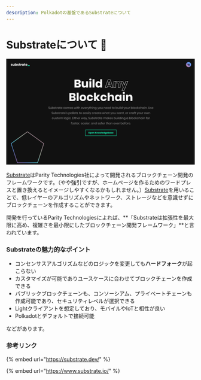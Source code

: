 ```yaml
---
description: Polkadotの基盤であるSubstrateについて
---
```


# Substrateについて 📣

![substrate.io](../.gitbook/assets/sukurnshotto-2020-05-28-195006png.png)

[Substrate](https://www.substrate.io/)はParity Technologies社によって開発されるブロックチェーン開発のフレームワークです。（やや強引ですが、ホームページを作るためのワードプレスと置き換えるとイメージしやすくなるかもしれません。）[Substrate](https://www.substrate.io/)を用いることで、低レイヤーのアルゴリズムやネットワーク、ストレージなどを意識せずにブロックチェーンを作成することができます。

開発を行っているParity Technologiesによれば、**「Substrateは拡張性を最大限に高め、複雑さを最小限にしたブロックチェーン開発フレームワーク」**と言われています。

### Substrateの魅力的なポイント

* コンセンサスアルゴリズムなどのロジックを変更しても**ハードフォーク**が起こらない
* カスタマイズが可能でありユースケースに合わせてブロックチェーンを作成できる
* パブリックブロックチェーンも、コンソーシアム、プライベートチェーンも作成可能であり、セキュリティレベルが選択できる
* Lightクライアントを想定しており、モバイルやIoTと相性が良い
* Polkadotとデフォルトで接続可能

などがあります。

### 参考リンク

{% embed url="https://substrate.dev/" %}

{% embed url="https://www.substrate.io/" %}



